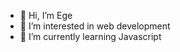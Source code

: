 - 👋 Hi, I’m Ege
- 👀 I’m interested in web development
- 🌱 I’m currently learning Javascript

<!---
ErdagEge/ErdagEge is a ✨ special ✨ repository because its `README.md` (this file) appears on your GitHub profile.
You can click the Preview link to take a look at your changes.
--->
